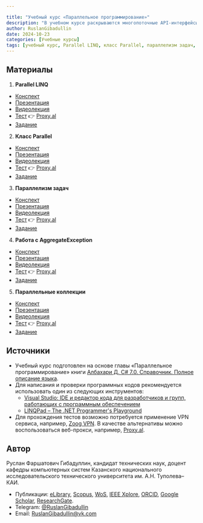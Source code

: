 ```yaml
---

title: "Учебный курс «Параллельное программирование»"
description: "В учебном курсе раскрываются многопоточные API-интерфейсы и конструкции, направленные на использование преимуществ многоядерных процессоров: Parallel LINQ, класс Parallel, параллелизм задач, работа с AggregateException, параллельные коллекции."
author: RuslanGibadullin
date: 2024-10-23
categories: [Учебные курсы]
tags: [учебный курс, Parallel LINQ, класс Parallel, параллелизм задач, работа с AggregateException, параллельные коллекции]
---
```


## Материалы

1. **Parallel LINQ**
  - [Конспект](https://csharpcooking.github.io/data/Parallel-Programming/Parallel-LINQ.pdf)
  - [Презентация](https://docs.google.com/presentation/d/17ck5HP8plNOskZErLhYqEUMb1I09cIulUXPO-GEVG5o/)
  - [Видеолекция](https://youtu.be/68vVLvOEOQk)
  - [Тест](https://www.classmarker.com/online-test/start/test-intro/?quiz=kg66384e87528fc7) 👉 [Proxy.al](https://www.proxy.al)
  - [Задание](https://csharpcooking.github.io/practice/Parallel-Programming-Parallel-LINQ.pdf)
2. **Класс Parallel**
  - [Конспект](https://csharpcooking.github.io/data/Parallel-Programming/Class-Parallel.pdf)
  - [Презентация](https://docs.google.com/presentation/d/1PrLVw8yPrQln7bGVA-1rggYV2GOsT0xspGu7U-rGvgQ/)
  - [Видеолекция](https://youtu.be/3Zbc7Ykj_OU)
  - [Тест](https://www.classmarker.com/online-test/start/test-intro/?quiz=k67638746d849e77) 👉 [Proxy.al](https://www.proxy.al) 
  - [Задание](https://csharpcooking.github.io/practice/Parallel-Programming-Class-Parallel.pdf)
3. **Параллелизм задач**
  - [Конспект](https://csharpcooking.github.io/data/Parallel-Programming/Task-Parallelism.pdf)
  - [Презентация](https://docs.google.com/presentation/d/1IjvaNTtpNb3GXGAYo6j_r7yQrHA152V4B8c30TAyzcE/)
  - [Видеолекция](https://youtu.be/98Hyw6Xjn6o)
  - [Тест](https://www.classmarker.com/online-test/start/test-intro/?quiz=eny6388f0205dd09) 👉 [Proxy.al](https://www.proxy.al)
  - [Задание](https://csharpcooking.github.io/practice/Parallel-Programming-Task-Parallelism.pdf)
4. **Работа с AggregateException**
  - [Конспект](https://docs.google.com/document/d/1teq2EWz-0sifjbp7W1PvE5xUZTzQANvz/)
  - [Презентация](https://docs.google.com/presentation/d/1JLtQefzgP0uiarGSI58CHUKR_iGHb-08uem5Lv6rzfo/)
  - [Видеолекция](https://youtu.be/5U6fk6XC6AU)
  - [Тест](https://www.classmarker.com/online-test/start/?quiz=hcy65ac2749d1445) 👉 [Proxy.al](https://www.proxy.al)
  - [Задание](https://csharpcooking.github.io/practice/Parallel-Programming-Working-with-AggregateException.pdf)
5. **Параллельные коллекции**
  - [Конспект](https://docs.google.com/document/d/1cnThA4kU_GkdYrmOVY0vpUhZ2bxSxHkPApbRBCLmJF0/)
  - [Презентация](https://docs.google.com/presentation/d/1f1ihTc_LCigsvPHbp0Ncg7nUgC7su3hKayvtKrv1Szc/)
  - [Видеолекция](https://youtu.be/VpgkBGA-98s)
  - [Тест](https://www.classmarker.com/online-test/start/test-intro/?quiz=3cq638a131bf365c) 👉 [Proxy.al](https://www.proxy.al)
  - [Задание](https://csharpcooking.github.io/practice/Parallel-Programming-Concurrent-Collections.pdf)

## Источники

- Учебный курс подготовлен на основе главы «Параллельное программирование» книги [Албахари Д. C# 7.0. Справочник. Полное описание языка](https://csharpcooking.github.io/theory/AlbahariCSharp7Ru.pdf).
- Для написания и проверки программных кодов рекомендуется использовать один из следующих инструментов:
  - [Visual Studio: IDE и редактор кода для разработчиков и групп, работающих с программным обеспечением](https://visualstudio.microsoft.com/)
  - [LINQPad – The .NET Programmer's Playground](https://www.linqpad.net/)
- Для прохождения тестов возможно потребуется применение VPN сервиса, например, [Zoog VPN](https://zoogvpn.com/ru-ru/?a_aid=65957b40c9435). В качестве альтернативы можно воспользоваться веб-прокси, например, [Proxy.al](https://www.proxy.al).

## Автор

Руслан Фаршатович Гибадуллин, кандидат технических наук, доцент кафедры компьютерных систем Казанского национального исследовательского технического университета им. А.Н. Туполева–КАИ.
- Публикации: [eLibrary](https://www.elibrary.ru/author_items.asp?authorid=830879), [Scopus](https://www.scopus.com/authid/detail.uri?origin=AuthorProfile&authorId=55978150900), [WoS](https://www.webofscience.com/wos/author/record/GLN-3042-2022), [IEEE Xplore](https://ieeexplore.ieee.org/author/37085772621), [ORCID](https://orcid.org/0000-0001-9359-911X), [Google Scholar](https://scholar.google.com/citations?user=z84Y_r0AAAAJ), [ResearchGate](https://www.researchgate.net/profile/Ruslan-Gibadullin).
- Telegram: [@RuslanGibadullin](https://t.me/RuslanGibadullin)
- Email: [RuslanGibadullin@vk.com](mailto:RuslanGibadullin@vk.com)
